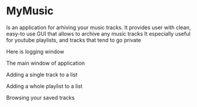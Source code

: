 # MyMusic
Is an application for arhiving your music tracks.
It provides user with clean, easy-to use GUI that allows to archive any music tracks
It especially useful for youtube playlists, and tracks that tend to go private

Here is logging window

The main window of application

Adding a single track to a list

Adding a whole playlist to a list

Browsing your saved tracks
